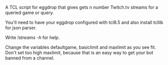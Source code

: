 A TCL script for eggdrop that gives gets n number Twitch.tv streams for a queried game or query.

You'll need to have your eggdrop configured with tcl8.5 and also install tcllib for json parser.

Write *!streams -h* for help.

Change the variables defaultgame, basiclimit and maxlimit as you see fit. Don't set too high maxlimit, because that is an easy way to get your bot banned from a channel.